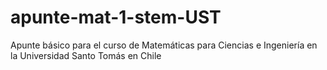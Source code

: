 # apunte-mat-1-stem-UST
Apunte básico para el curso de Matemáticas para Ciencias e Ingeniería en la Universidad Santo Tomás en Chile
